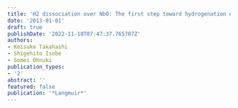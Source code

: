 ```yaml
---
title: 'H2 dissociation over NbO: The first step toward hydrogenation of Mg'
date: '2013-01-01'
draft: true
publishDate: '2022-11-18T07:47:37.765787Z'
authors:
- Keisuke Takahashi
- Shigehito Isobe
- Somei Ohnuki
publication_types:
- '2'
abstract: ''
featured: false
publication: '*Langmuir*'
---
```


